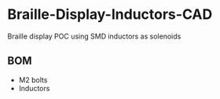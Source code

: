 # Braille-Display-Inductors-CAD

Braille display POC using SMD inductors as solenoids

## BOM

* M2 bolts
* Inductors

